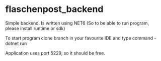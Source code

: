 # flaschenpost_backend

Simple backend. Is written using NET6 (So to be able to run program, please install runtime or sdk)

To start program clone branch in your favourite IDE and type command - dotnet run

Application uses port 5229, so it should be free.
